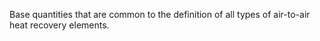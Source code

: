 Base quantities that are common to the definition of all types of air-to-air heat recovery elements.